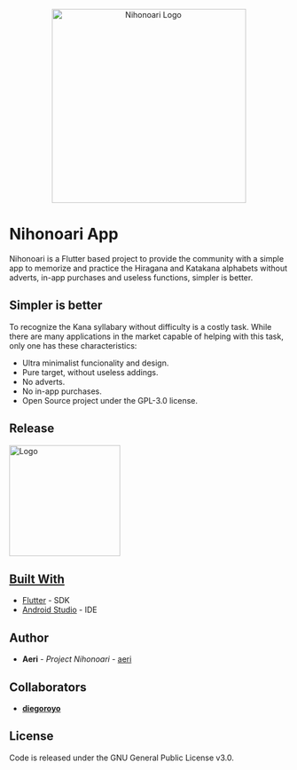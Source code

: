 <p align="center">
  <img src="https://i.imgur.com/PbrWneR.png" width="350" title="Nihonoari Logo">
</p>

# Nihonoari App
Nihonoari is a Flutter based project to provide the community with a simple app to memorize and practice the Hiragana and Katakana alphabets without adverts, in-app purchases and useless functions, simpler is better.

## Simpler is better
To recognize the Kana syllabary without difficulty is a costly task. While there are many applications in the market capable of helping with this task, only one has these characteristics:

- Ultra minimalist funcionality and design.
- Pure target, without useless addings.
- No adverts.
- No in-app purchases.
- Open Source project under the GPL-3.0 license.

## Release
  <a href="https://play.google.com/store/apps/details?id=com.LAPARCELA.nihonoari">
    <img src="https://play.google.com/intl/en_us/badges/static/images/badges/en_badge_web_generic.png" alt="Logo" width=200
  </a>

## Built With

* [Flutter](https://flutter.dev/) - SDK
* [Android Studio](https://developer.android.com/studio) - IDE

## Author

* **Aeri** - *Project Nihonoari* - [aeri](https://github.com/aeri)

## Collaborators

* **[diegoroyo](https://github.com/diegoroyo)**

## License

Code is released under the GNU General Public License v3.0.
